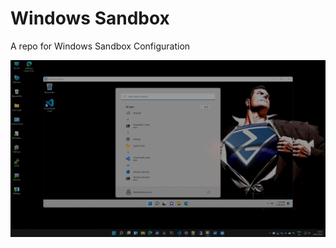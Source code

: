 # Windows Sandbox
 A repo for Windows Sandbox Configuration


![Windows 11 Sandbox](https://github.com/BanterBoy/Windows-Sandbox/blob/main/assets/images/Windows11Sandbox.png)
